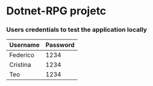 # Dotnet-RPG projetc

### Users credentials to test the application locally
| Username | Password |
|----------|----------|
| Federico | 1234     |
| Cristina | 1234     |
| Teo      | 1234     |